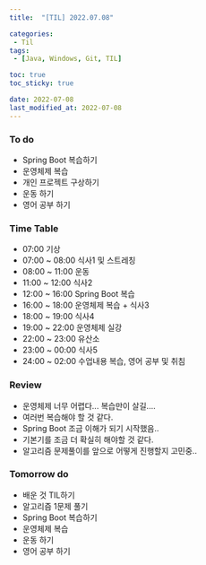 ```yaml
---
title:  "[TIL] 2022.07.08"

categories:
 - Til
tags:
 - [Java, Windows, Git, TIL]

toc: true
toc_sticky: true

date: 2022-07-08
last_modified_at: 2022-07-08
---
```



### To do
- Spring Boot 복습하기
- 운영체제 복습 
- 개인 프로젝트 구상하기
- 운동 하기
- 영어 공부 하기   


### Time Table
- 07:00 기상
- 07:00 ~ 08:00 식사1 및 스트레칭
- 08:00 ~ 11:00 운동
- 11:00 ~ 12:00 식사2
- 12:00 ~ 16:00 Spring Boot 복습
- 16:00 ~ 18:00 운영체제 복습 + 식사3
- 18:00 ~ 19:00 식사4
- 19:00 ~ 22:00 운영체제 실강
- 22:00 ~ 23:00 유산소
- 23:00 ~ 00:00 식사5
- 24:00 ~ 02:00 수업내용 복습, 영어 공부 및 취침                   


### Review
- 운영체제 너무 어렵다... 복습만이 살길....
- 여러번 복습해야 할 것 같다.
- Spring Boot 조금 이해가 되기 시작했음..
- 기본기를 조금 더 확실히 해야할 것 같다.   
- 알고리즘 문제풀이를 앞으로 어떻게 진행할지 고민중..      
 


### Tomorrow do
- 배운 것 TIL하기
- 알고리즘 1문제 풀기
- Spring Boot 복습하기
- 운영체제 복습
- 운동 하기
- 영어 공부 하기

